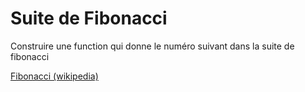 Suite de Fibonacci
==================

Construire une function qui donne le numéro suivant dans la suite de fibonacci

[Fibonacci (wikipedia)](http://fr.wikipedia.org/wiki/Fibonacci)
